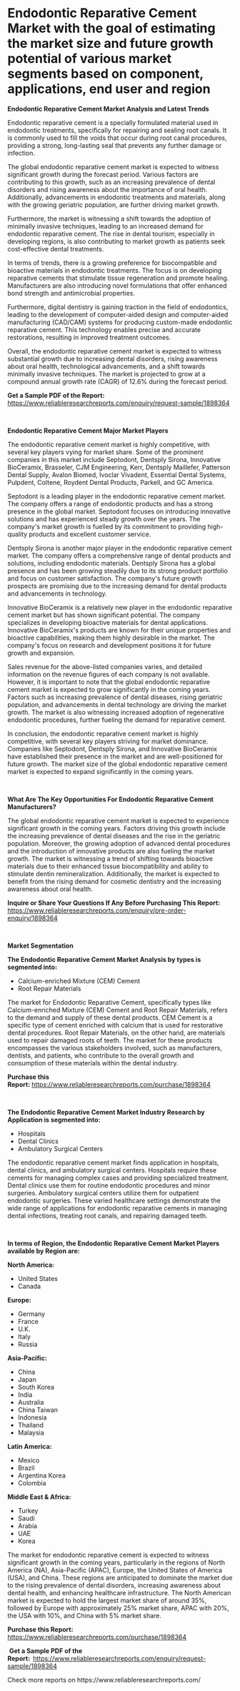 <p><h1>Endodontic Reparative Cement Market with the goal of estimating the market size and future growth potential of various market segments based on component, applications, end user and region</h1></p><p><strong>Endodontic Reparative Cement Market Analysis and Latest Trends</strong></p>
<p><p>Endodontic reparative cement is a specially formulated material used in endodontic treatments, specifically for repairing and sealing root canals. It is commonly used to fill the voids that occur during root canal procedures, providing a strong, long-lasting seal that prevents any further damage or infection.</p><p>The global endodontic reparative cement market is expected to witness significant growth during the forecast period. Various factors are contributing to this growth, such as an increasing prevalence of dental disorders and rising awareness about the importance of oral health. Additionally, advancements in endodontic treatments and materials, along with the growing geriatric population, are further driving market growth.</p><p>Furthermore, the market is witnessing a shift towards the adoption of minimally invasive techniques, leading to an increased demand for endodontic reparative cement. The rise in dental tourism, especially in developing regions, is also contributing to market growth as patients seek cost-effective dental treatments.</p><p>In terms of trends, there is a growing preference for biocompatible and bioactive materials in endodontic treatments. The focus is on developing reparative cements that stimulate tissue regeneration and promote healing. Manufacturers are also introducing novel formulations that offer enhanced bond strength and antimicrobial properties.</p><p>Furthermore, digital dentistry is gaining traction in the field of endodontics, leading to the development of computer-aided design and computer-aided manufacturing (CAD/CAM) systems for producing custom-made endodontic reparative cement. This technology enables precise and accurate restorations, resulting in improved treatment outcomes.</p><p>Overall, the endodontic reparative cement market is expected to witness substantial growth due to increasing dental disorders, rising awareness about oral health, technological advancements, and a shift towards minimally invasive techniques. The market is projected to grow at a compound annual growth rate (CAGR) of 12.6% during the forecast period.</p></p>
<p><strong>Get a Sample PDF of the Report:&nbsp;</strong> <a href="https://www.reliableresearchreports.com/enquiry/request-sample/1898364">https://www.reliableresearchreports.com/enquiry/request-sample/1898364</a></p>
<p>&nbsp;</p>
<p><strong>Endodontic Reparative Cement Major Market Players</strong></p>
<p><p>The endodontic reparative cement market is highly competitive, with several key players vying for market share. Some of the prominent companies in this market include Septodont, Dentsply Sirona, Innovative BioCeramix, Brasseler, CJM Engineering, Kerr, Dentsply Maillefer, Patterson Dental Supply, Avalon Biomed, Ivoclar Vivadent, Essential Dental Systems, Pulpdent, Coltene, Roydent Dental Products, Parkell, and GC America.</p><p>Septodont is a leading player in the endodontic reparative cement market. The company offers a range of endodontic products and has a strong presence in the global market. Septodont focuses on introducing innovative solutions and has experienced steady growth over the years. The company's market growth is fuelled by its commitment to providing high-quality products and excellent customer service.</p><p>Dentsply Sirona is another major player in the endodontic reparative cement market. The company offers a comprehensive range of dental products and solutions, including endodontic materials. Dentsply Sirona has a global presence and has been growing steadily due to its strong product portfolio and focus on customer satisfaction. The company's future growth prospects are promising due to the increasing demand for dental products and advancements in technology.</p><p>Innovative BioCeramix is a relatively new player in the endodontic reparative cement market but has shown significant potential. The company specializes in developing bioactive materials for dental applications. Innovative BioCeramix's products are known for their unique properties and bioactive capabilities, making them highly desirable in the market. The company's focus on research and development positions it for future growth and expansion.</p><p>Sales revenue for the above-listed companies varies, and detailed information on the revenue figures of each company is not available. However, it is important to note that the global endodontic reparative cement market is expected to grow significantly in the coming years. Factors such as increasing prevalence of dental diseases, rising geriatric population, and advancements in dental technology are driving the market growth. The market is also witnessing increased adoption of regenerative endodontic procedures, further fueling the demand for reparative cement. </p><p>In conclusion, the endodontic reparative cement market is highly competitive, with several key players striving for market dominance. Companies like Septodont, Dentsply Sirona, and Innovative BioCeramix have established their presence in the market and are well-positioned for future growth. The market size of the global endodontic reparative cement market is expected to expand significantly in the coming years.</p></p>
<p>&nbsp;</p>
<p><strong>What Are The Key Opportunities For Endodontic Reparative Cement Manufacturers?</strong></p>
<p><p>The global endodontic reparative cement market is expected to experience significant growth in the coming years. Factors driving this growth include the increasing prevalence of dental diseases and the rise in the geriatric population. Moreover, the growing adoption of advanced dental procedures and the introduction of innovative products are also fueling the market growth. The market is witnessing a trend of shifting towards bioactive materials due to their enhanced tissue biocompatibility and ability to stimulate dentin remineralization. Additionally, the market is expected to benefit from the rising demand for cosmetic dentistry and the increasing awareness about oral health.</p></p>
<p><strong>Inquire or Share Your Questions If Any Before Purchasing This Report:</strong> <a href="https://www.reliableresearchreports.com/enquiry/pre-order-enquiry/1898364">https://www.reliableresearchreports.com/enquiry/pre-order-enquiry/1898364</a></p>
<p>&nbsp;</p>
<p><strong>Market Segmentation</strong></p>
<p><strong>The Endodontic Reparative Cement Market Analysis by types is segmented into:</strong></p>
<p><ul><li>Calcium-enriched Mixture (CEM) Cement</li><li>Root Repair Materials</li></ul></p>
<p><p>The market for Endodontic Reparative Cement, specifically types like Calcium-enriched Mixture (CEM) Cement and Root Repair Materials, refers to the demand and supply of these dental products. CEM Cement is a specific type of cement enriched with calcium that is used for restorative dental procedures. Root Repair Materials, on the other hand, are materials used to repair damaged roots of teeth. The market for these products encompasses the various stakeholders involved, such as manufacturers, dentists, and patients, who contribute to the overall growth and consumption of these materials within the dental industry.</p></p>
<p><strong>Purchase this Report:&nbsp;</strong><a href="https://www.reliableresearchreports.com/purchase/1898364">https://www.reliableresearchreports.com/purchase/1898364</a></p>
<p>&nbsp;</p>
<p><strong>The Endodontic Reparative Cement Market Industry Research by Application is segmented into:</strong></p>
<p><ul><li>Hospitals</li><li>Dental Clinics</li><li>Ambulatory Surgical Centers</li></ul></p>
<p><p>The endodontic reparative cement market finds application in hospitals, dental clinics, and ambulatory surgical centers. Hospitals require these cements for managing complex cases and providing specialized treatment. Dental clinics use them for routine endodontic procedures and minor surgeries. Ambulatory surgical centers utilize them for outpatient endodontic surgeries. These varied healthcare settings demonstrate the wide range of applications for endodontic reparative cements in managing dental infections, treating root canals, and repairing damaged teeth.</p></p>
<p>&nbsp;</p>
<p><strong>In terms of Region, the Endodontic Reparative Cement Market Players available by Region are:</strong></p>
<p>
    <p> <strong> North America: </strong>
        <ul>
            <li>United States</li>
            <li>Canada</li>
        </ul>
        </p> 
    <p> <strong> Europe: </strong>
        <ul>
            <li>Germany</li>
            <li>France</li>
            <li>U.K.</li>
            <li>Italy</li>
            <li>Russia</li>
        </ul>
        </p> 
    <p> <strong> Asia-Pacific: </strong>
        <ul>
            <li>China</li>
            <li>Japan</li>
            <li>South Korea</li>
            <li>India</li>
            <li>Australia</li>
            <li>China Taiwan</li>
            <li>Indonesia</li>
            <li>Thailand</li>
            <li>Malaysia</li>
        </ul>
        </p> 
    <p> <strong> Latin America: </strong>
        <ul>
            <li>Mexico</li>
            <li>Brazil</li>
            <li>Argentina Korea</li>
            <li>Colombia</li>
        </ul>
        </p> 
    <p> <strong> Middle East & Africa: </strong>
        <ul>
            <li>Turkey</li>
            <li>Saudi</li>
            <li>Arabia</li>
            <li>UAE</li>
            <li>Korea</li>
        </ul>
    </p>
    </p>
<p><p>The market for endodontic reparative cement is expected to witness significant growth in the coming years, particularly in the regions of North America (NA), Asia-Pacific (APAC), Europe, the United States of America (USA), and China. These regions are anticipated to dominate the market due to the rising prevalence of dental disorders, increasing awareness about dental health, and enhancing healthcare infrastructure. The North American market is expected to hold the largest market share of around 35%, followed by Europe with approximately 25% market share, APAC with 20%, the USA with 10%, and China with 5% market share.</p></p>
<p><strong>Purchase this Report: </strong><a href="https://www.reliableresearchreports.com/purchase/1898364">https://www.reliableresearchreports.com/purchase/1898364</a></p>
<p>&nbsp;<strong>Get a Sample PDF of the Report:&nbsp;&nbsp;</strong><a href="https://www.reliableresearchreports.com/enquiry/request-sample/1898364">https://www.reliableresearchreports.com/enquiry/request-sample/1898364</a></p>
<p><strong></strong></p>
<p>Check more reports on https://www.reliableresearchreports.com/</p>